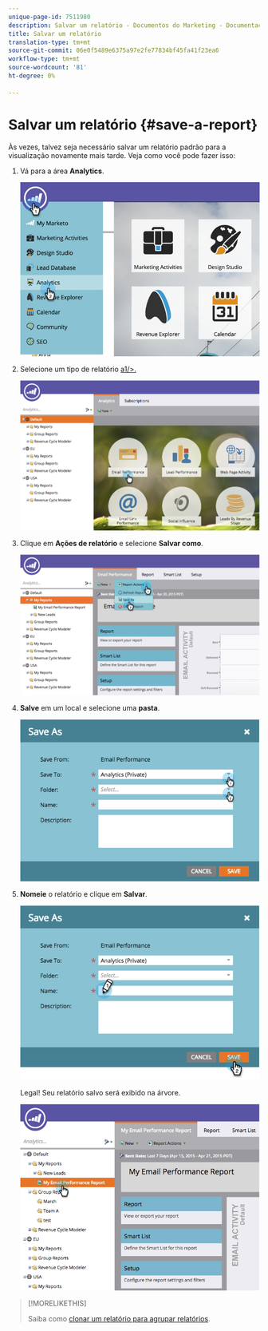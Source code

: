 ```yaml
---
unique-page-id: 7511980
description: Salvar um relatório - Documentos do Marketing - Documentação do produto
title: Salvar um relatório
translation-type: tm+mt
source-git-commit: 06e0f5489e6375a97e2fe77834bf45fa41f23ea6
workflow-type: tm+mt
source-wordcount: '81'
ht-degree: 0%

---
```



# Salvar um relatório {#save-a-report}

Às vezes, talvez seja necessário salvar um relatório padrão para a visualização novamente mais tarde. Veja como você pode fazer isso:

1. Vá para a área **Analytics**.

   ![](assets/image2015-4-30-11-3a50-3a5.png)

1. Selecione um tipo de relatório [a1/>.](/help/marketo/product-docs/reporting/basic-reporting/report-types/report-type-overview.md)

   ![](assets/image2015-4-20-16-3a57-3a42.png)

1. Clique em **Ações de relatório** e selecione **Salvar como**.

   ![](assets/image2015-4-20-17-3a4-3a11.png)

1. **Salve** em um local e selecione uma  **pasta**.

   ![](assets/image2015-4-20-17-3a33-3a25.png)

1. **Nomeie** o relatório e clique em  **Salvar**.

   ![](assets/image2015-4-20-17-3a34-3a57.png)

   Legal! Seu relatório salvo será exibido na árvore.

   ![](assets/image2015-4-21-11-3a12-3a40.png)

>[!MORELIKETHIS]
>
>Saiba como [clonar um relatório para agrupar relatórios](/help/marketo/product-docs/reporting/basic-reporting/report-activity/clone-a-report-to-group-reports.md).
